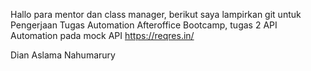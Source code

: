 Hallo para mentor dan class manager, berikut saya lampirkan git untuk Pengerjaan Tugas Automation Afteroffice Bootcamp, tugas 2 API Automation pada mock API https://reqres.in/


Dian Aslama Nahumarury
